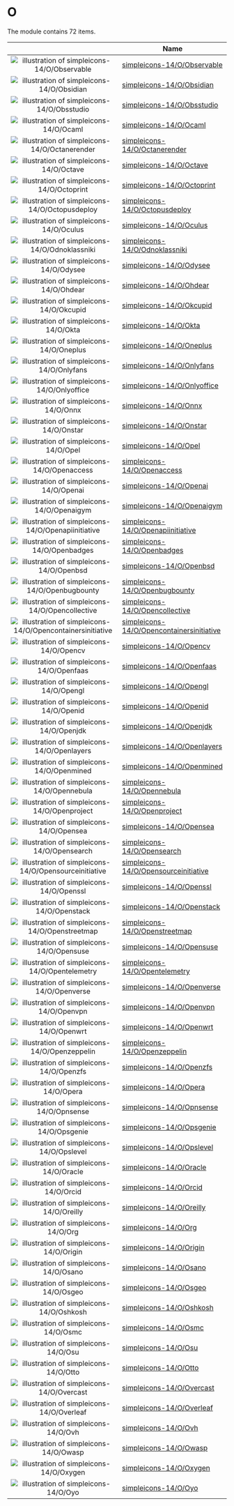 # O

The module contains 72 items.



| |Name|
|:---:|---|
| ![illustration of simpleicons-14/O/Observable](../../simpleicons-14/O/Observable.png) | [simpleicons-14/O/Observable](../../simpleicons-14/O/Observable.md) |
| ![illustration of simpleicons-14/O/Obsidian](../../simpleicons-14/O/Obsidian.png) | [simpleicons-14/O/Obsidian](../../simpleicons-14/O/Obsidian.md) |
| ![illustration of simpleicons-14/O/Obsstudio](../../simpleicons-14/O/Obsstudio.png) | [simpleicons-14/O/Obsstudio](../../simpleicons-14/O/Obsstudio.md) |
| ![illustration of simpleicons-14/O/Ocaml](../../simpleicons-14/O/Ocaml.png) | [simpleicons-14/O/Ocaml](../../simpleicons-14/O/Ocaml.md) |
| ![illustration of simpleicons-14/O/Octanerender](../../simpleicons-14/O/Octanerender.png) | [simpleicons-14/O/Octanerender](../../simpleicons-14/O/Octanerender.md) |
| ![illustration of simpleicons-14/O/Octave](../../simpleicons-14/O/Octave.png) | [simpleicons-14/O/Octave](../../simpleicons-14/O/Octave.md) |
| ![illustration of simpleicons-14/O/Octoprint](../../simpleicons-14/O/Octoprint.png) | [simpleicons-14/O/Octoprint](../../simpleicons-14/O/Octoprint.md) |
| ![illustration of simpleicons-14/O/Octopusdeploy](../../simpleicons-14/O/Octopusdeploy.png) | [simpleicons-14/O/Octopusdeploy](../../simpleicons-14/O/Octopusdeploy.md) |
| ![illustration of simpleicons-14/O/Oculus](../../simpleicons-14/O/Oculus.png) | [simpleicons-14/O/Oculus](../../simpleicons-14/O/Oculus.md) |
| ![illustration of simpleicons-14/O/Odnoklassniki](../../simpleicons-14/O/Odnoklassniki.png) | [simpleicons-14/O/Odnoklassniki](../../simpleicons-14/O/Odnoklassniki.md) |
| ![illustration of simpleicons-14/O/Odysee](../../simpleicons-14/O/Odysee.png) | [simpleicons-14/O/Odysee](../../simpleicons-14/O/Odysee.md) |
| ![illustration of simpleicons-14/O/Ohdear](../../simpleicons-14/O/Ohdear.png) | [simpleicons-14/O/Ohdear](../../simpleicons-14/O/Ohdear.md) |
| ![illustration of simpleicons-14/O/Okcupid](../../simpleicons-14/O/Okcupid.png) | [simpleicons-14/O/Okcupid](../../simpleicons-14/O/Okcupid.md) |
| ![illustration of simpleicons-14/O/Okta](../../simpleicons-14/O/Okta.png) | [simpleicons-14/O/Okta](../../simpleicons-14/O/Okta.md) |
| ![illustration of simpleicons-14/O/Oneplus](../../simpleicons-14/O/Oneplus.png) | [simpleicons-14/O/Oneplus](../../simpleicons-14/O/Oneplus.md) |
| ![illustration of simpleicons-14/O/Onlyfans](../../simpleicons-14/O/Onlyfans.png) | [simpleicons-14/O/Onlyfans](../../simpleicons-14/O/Onlyfans.md) |
| ![illustration of simpleicons-14/O/Onlyoffice](../../simpleicons-14/O/Onlyoffice.png) | [simpleicons-14/O/Onlyoffice](../../simpleicons-14/O/Onlyoffice.md) |
| ![illustration of simpleicons-14/O/Onnx](../../simpleicons-14/O/Onnx.png) | [simpleicons-14/O/Onnx](../../simpleicons-14/O/Onnx.md) |
| ![illustration of simpleicons-14/O/Onstar](../../simpleicons-14/O/Onstar.png) | [simpleicons-14/O/Onstar](../../simpleicons-14/O/Onstar.md) |
| ![illustration of simpleicons-14/O/Opel](../../simpleicons-14/O/Opel.png) | [simpleicons-14/O/Opel](../../simpleicons-14/O/Opel.md) |
| ![illustration of simpleicons-14/O/Openaccess](../../simpleicons-14/O/Openaccess.png) | [simpleicons-14/O/Openaccess](../../simpleicons-14/O/Openaccess.md) |
| ![illustration of simpleicons-14/O/Openai](../../simpleicons-14/O/Openai.png) | [simpleicons-14/O/Openai](../../simpleicons-14/O/Openai.md) |
| ![illustration of simpleicons-14/O/Openaigym](../../simpleicons-14/O/Openaigym.png) | [simpleicons-14/O/Openaigym](../../simpleicons-14/O/Openaigym.md) |
| ![illustration of simpleicons-14/O/Openapiinitiative](../../simpleicons-14/O/Openapiinitiative.png) | [simpleicons-14/O/Openapiinitiative](../../simpleicons-14/O/Openapiinitiative.md) |
| ![illustration of simpleicons-14/O/Openbadges](../../simpleicons-14/O/Openbadges.png) | [simpleicons-14/O/Openbadges](../../simpleicons-14/O/Openbadges.md) |
| ![illustration of simpleicons-14/O/Openbsd](../../simpleicons-14/O/Openbsd.png) | [simpleicons-14/O/Openbsd](../../simpleicons-14/O/Openbsd.md) |
| ![illustration of simpleicons-14/O/Openbugbounty](../../simpleicons-14/O/Openbugbounty.png) | [simpleicons-14/O/Openbugbounty](../../simpleicons-14/O/Openbugbounty.md) |
| ![illustration of simpleicons-14/O/Opencollective](../../simpleicons-14/O/Opencollective.png) | [simpleicons-14/O/Opencollective](../../simpleicons-14/O/Opencollective.md) |
| ![illustration of simpleicons-14/O/Opencontainersinitiative](../../simpleicons-14/O/Opencontainersinitiative.png) | [simpleicons-14/O/Opencontainersinitiative](../../simpleicons-14/O/Opencontainersinitiative.md) |
| ![illustration of simpleicons-14/O/Opencv](../../simpleicons-14/O/Opencv.png) | [simpleicons-14/O/Opencv](../../simpleicons-14/O/Opencv.md) |
| ![illustration of simpleicons-14/O/Openfaas](../../simpleicons-14/O/Openfaas.png) | [simpleicons-14/O/Openfaas](../../simpleicons-14/O/Openfaas.md) |
| ![illustration of simpleicons-14/O/Opengl](../../simpleicons-14/O/Opengl.png) | [simpleicons-14/O/Opengl](../../simpleicons-14/O/Opengl.md) |
| ![illustration of simpleicons-14/O/Openid](../../simpleicons-14/O/Openid.png) | [simpleicons-14/O/Openid](../../simpleicons-14/O/Openid.md) |
| ![illustration of simpleicons-14/O/Openjdk](../../simpleicons-14/O/Openjdk.png) | [simpleicons-14/O/Openjdk](../../simpleicons-14/O/Openjdk.md) |
| ![illustration of simpleicons-14/O/Openlayers](../../simpleicons-14/O/Openlayers.png) | [simpleicons-14/O/Openlayers](../../simpleicons-14/O/Openlayers.md) |
| ![illustration of simpleicons-14/O/Openmined](../../simpleicons-14/O/Openmined.png) | [simpleicons-14/O/Openmined](../../simpleicons-14/O/Openmined.md) |
| ![illustration of simpleicons-14/O/Opennebula](../../simpleicons-14/O/Opennebula.png) | [simpleicons-14/O/Opennebula](../../simpleicons-14/O/Opennebula.md) |
| ![illustration of simpleicons-14/O/Openproject](../../simpleicons-14/O/Openproject.png) | [simpleicons-14/O/Openproject](../../simpleicons-14/O/Openproject.md) |
| ![illustration of simpleicons-14/O/Opensea](../../simpleicons-14/O/Opensea.png) | [simpleicons-14/O/Opensea](../../simpleicons-14/O/Opensea.md) |
| ![illustration of simpleicons-14/O/Opensearch](../../simpleicons-14/O/Opensearch.png) | [simpleicons-14/O/Opensearch](../../simpleicons-14/O/Opensearch.md) |
| ![illustration of simpleicons-14/O/Opensourceinitiative](../../simpleicons-14/O/Opensourceinitiative.png) | [simpleicons-14/O/Opensourceinitiative](../../simpleicons-14/O/Opensourceinitiative.md) |
| ![illustration of simpleicons-14/O/Openssl](../../simpleicons-14/O/Openssl.png) | [simpleicons-14/O/Openssl](../../simpleicons-14/O/Openssl.md) |
| ![illustration of simpleicons-14/O/Openstack](../../simpleicons-14/O/Openstack.png) | [simpleicons-14/O/Openstack](../../simpleicons-14/O/Openstack.md) |
| ![illustration of simpleicons-14/O/Openstreetmap](../../simpleicons-14/O/Openstreetmap.png) | [simpleicons-14/O/Openstreetmap](../../simpleicons-14/O/Openstreetmap.md) |
| ![illustration of simpleicons-14/O/Opensuse](../../simpleicons-14/O/Opensuse.png) | [simpleicons-14/O/Opensuse](../../simpleicons-14/O/Opensuse.md) |
| ![illustration of simpleicons-14/O/Opentelemetry](../../simpleicons-14/O/Opentelemetry.png) | [simpleicons-14/O/Opentelemetry](../../simpleicons-14/O/Opentelemetry.md) |
| ![illustration of simpleicons-14/O/Openverse](../../simpleicons-14/O/Openverse.png) | [simpleicons-14/O/Openverse](../../simpleicons-14/O/Openverse.md) |
| ![illustration of simpleicons-14/O/Openvpn](../../simpleicons-14/O/Openvpn.png) | [simpleicons-14/O/Openvpn](../../simpleicons-14/O/Openvpn.md) |
| ![illustration of simpleicons-14/O/Openwrt](../../simpleicons-14/O/Openwrt.png) | [simpleicons-14/O/Openwrt](../../simpleicons-14/O/Openwrt.md) |
| ![illustration of simpleicons-14/O/Openzeppelin](../../simpleicons-14/O/Openzeppelin.png) | [simpleicons-14/O/Openzeppelin](../../simpleicons-14/O/Openzeppelin.md) |
| ![illustration of simpleicons-14/O/Openzfs](../../simpleicons-14/O/Openzfs.png) | [simpleicons-14/O/Openzfs](../../simpleicons-14/O/Openzfs.md) |
| ![illustration of simpleicons-14/O/Opera](../../simpleicons-14/O/Opera.png) | [simpleicons-14/O/Opera](../../simpleicons-14/O/Opera.md) |
| ![illustration of simpleicons-14/O/Opnsense](../../simpleicons-14/O/Opnsense.png) | [simpleicons-14/O/Opnsense](../../simpleicons-14/O/Opnsense.md) |
| ![illustration of simpleicons-14/O/Opsgenie](../../simpleicons-14/O/Opsgenie.png) | [simpleicons-14/O/Opsgenie](../../simpleicons-14/O/Opsgenie.md) |
| ![illustration of simpleicons-14/O/Opslevel](../../simpleicons-14/O/Opslevel.png) | [simpleicons-14/O/Opslevel](../../simpleicons-14/O/Opslevel.md) |
| ![illustration of simpleicons-14/O/Oracle](../../simpleicons-14/O/Oracle.png) | [simpleicons-14/O/Oracle](../../simpleicons-14/O/Oracle.md) |
| ![illustration of simpleicons-14/O/Orcid](../../simpleicons-14/O/Orcid.png) | [simpleicons-14/O/Orcid](../../simpleicons-14/O/Orcid.md) |
| ![illustration of simpleicons-14/O/Oreilly](../../simpleicons-14/O/Oreilly.png) | [simpleicons-14/O/Oreilly](../../simpleicons-14/O/Oreilly.md) |
| ![illustration of simpleicons-14/O/Org](../../simpleicons-14/O/Org.png) | [simpleicons-14/O/Org](../../simpleicons-14/O/Org.md) |
| ![illustration of simpleicons-14/O/Origin](../../simpleicons-14/O/Origin.png) | [simpleicons-14/O/Origin](../../simpleicons-14/O/Origin.md) |
| ![illustration of simpleicons-14/O/Osano](../../simpleicons-14/O/Osano.png) | [simpleicons-14/O/Osano](../../simpleicons-14/O/Osano.md) |
| ![illustration of simpleicons-14/O/Osgeo](../../simpleicons-14/O/Osgeo.png) | [simpleicons-14/O/Osgeo](../../simpleicons-14/O/Osgeo.md) |
| ![illustration of simpleicons-14/O/Oshkosh](../../simpleicons-14/O/Oshkosh.png) | [simpleicons-14/O/Oshkosh](../../simpleicons-14/O/Oshkosh.md) |
| ![illustration of simpleicons-14/O/Osmc](../../simpleicons-14/O/Osmc.png) | [simpleicons-14/O/Osmc](../../simpleicons-14/O/Osmc.md) |
| ![illustration of simpleicons-14/O/Osu](../../simpleicons-14/O/Osu.png) | [simpleicons-14/O/Osu](../../simpleicons-14/O/Osu.md) |
| ![illustration of simpleicons-14/O/Otto](../../simpleicons-14/O/Otto.png) | [simpleicons-14/O/Otto](../../simpleicons-14/O/Otto.md) |
| ![illustration of simpleicons-14/O/Overcast](../../simpleicons-14/O/Overcast.png) | [simpleicons-14/O/Overcast](../../simpleicons-14/O/Overcast.md) |
| ![illustration of simpleicons-14/O/Overleaf](../../simpleicons-14/O/Overleaf.png) | [simpleicons-14/O/Overleaf](../../simpleicons-14/O/Overleaf.md) |
| ![illustration of simpleicons-14/O/Ovh](../../simpleicons-14/O/Ovh.png) | [simpleicons-14/O/Ovh](../../simpleicons-14/O/Ovh.md) |
| ![illustration of simpleicons-14/O/Owasp](../../simpleicons-14/O/Owasp.png) | [simpleicons-14/O/Owasp](../../simpleicons-14/O/Owasp.md) |
| ![illustration of simpleicons-14/O/Oxygen](../../simpleicons-14/O/Oxygen.png) | [simpleicons-14/O/Oxygen](../../simpleicons-14/O/Oxygen.md) |
| ![illustration of simpleicons-14/O/Oyo](../../simpleicons-14/O/Oyo.png) | [simpleicons-14/O/Oyo](../../simpleicons-14/O/Oyo.md) |



